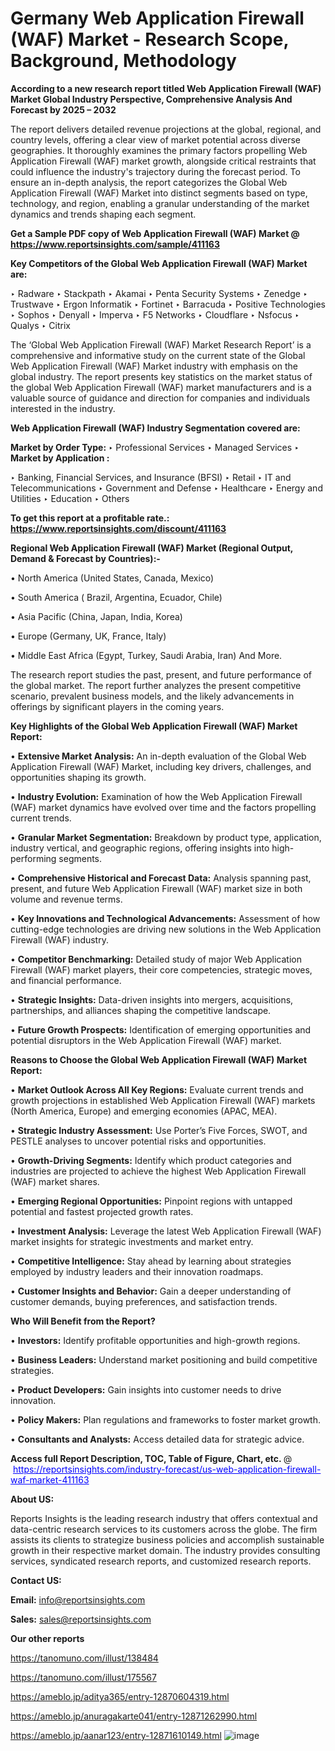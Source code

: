 # Germany Web Application Firewall (WAF) Market - Research Scope, Background, Methodology

<strong>According to a new research report titled Web Application Firewall (WAF) Market Global Industry Perspective, Comprehensive Analysis And Forecast by 2025 – 2032</strong>

The report delivers detailed revenue projections at the global, regional, and country levels, offering a clear view of market potential across diverse geographies. It thoroughly examines the primary factors propelling Web Application Firewall (WAF) market growth, alongside critical restraints that could influence the industry's trajectory during the forecast period. To ensure an in-depth analysis, the report categorizes the Global Web Application Firewall (WAF) Market into distinct segments based on type, technology, and region, enabling a granular understanding of the market dynamics and trends shaping each segment.

<strong>Get a Sample PDF copy of Web Application Firewall (WAF) Market </strong><strong>@<a href=https://www.reportsinsights.com/sample/411163 style=color:#0000ff;> https://www.reportsinsights.com/sample/411163</a></strong></font>

<strong>Key Competitors of the Global Web Application Firewall (WAF) Market are:</strong>

‣ Radware
‣ Stackpath
‣ Akamai
‣ Penta Security Systems
‣ Zenedge
‣ Trustwave
‣ Ergon Informatik
‣ Fortinet
‣ Barracuda
‣ Positive Technologies
‣ Sophos
‣ Denyall
‣ Imperva
‣ F5 Networks
‣ Cloudflare
‣ Nsfocus
‣ Qualys
‣ Citrix

The ‘Global Web Application Firewall (WAF) Market Research Report’ is a comprehensive and informative study on the current state of the Global Web Application Firewall (WAF) Market industry with emphasis on the global industry. The report presents key statistics on the market status of the global Web Application Firewall (WAF) market manufacturers and is a valuable source of guidance and direction for companies and individuals interested in the industry.

<strong>Web Application Firewall (WAF) Industry Segmentation covered are:</strong>

<strong>Market by Order Type: </strong>
‣ Professional Services
‣ Managed Services
‣ 
<strong>Market by Application :</strong>

‣ Banking, Financial Services, and Insurance (BFSI)
‣ Retail
‣ IT and Telecommunications
‣ Government and Defense
‣ Healthcare
‣ Energy and Utilities
‣ Education
‣ Others

<strong>To get this report at a profitable rate.: <a href=https://www.reportsinsights.com/discount/411163 style=color:#0000ff;>https://www.reportsinsights.com/discount/411163</a></strong></font>

<strong>Regional Web Application Firewall (WAF) Market (Regional Output, Demand &amp; Forecast by Countries):-</strong>

• North America (United States, Canada, Mexico)

• South America ( Brazil, Argentina, Ecuador, Chile)

• Asia Pacific (China, Japan, India, Korea)

• Europe (Germany, UK, France, Italy)

• Middle East Africa (Egypt, Turkey, Saudi Arabia, Iran) And More.

The research report studies the past, present, and future performance of the global market. The report further analyzes the present competitive scenario, prevalent business models, and the likely advancements in offerings by significant players in the coming years.

<strong>Key Highlights of the Global Web Application Firewall (WAF) Market Report:</strong>

• <strong>Extensive Market Analysis:</strong> An in-depth evaluation of the Global Web Application Firewall (WAF) Market, including key drivers, challenges, and opportunities shaping its growth.

• <strong>Industry Evolution:</strong> Examination of how the Web Application Firewall (WAF) market dynamics have evolved over time and the factors propelling current trends.

• <strong>Granular Market Segmentation:</strong> Breakdown by product type, application, industry vertical, and geographic regions, offering insights into high-performing segments.

• <strong>Comprehensive Historical and Forecast Data:</strong> Analysis spanning past, present, and future Web Application Firewall (WAF) market size in both volume and revenue terms.

• <strong>Key Innovations and Technological Advancements:</strong> Assessment of how cutting-edge technologies are driving new solutions in the Web Application Firewall (WAF) industry.

• <strong>Competitor Benchmarking:</strong> Detailed study of major Web Application Firewall (WAF) market players, their core competencies, strategic moves, and financial performance.

• <strong>Strategic Insights:</strong> Data-driven insights into mergers, acquisitions, partnerships, and alliances shaping the competitive landscape.

• <strong>Future Growth Prospects:</strong> Identification of emerging opportunities and potential disruptors in the Web Application Firewall (WAF) market.

<strong>Reasons to Choose the Global Web Application Firewall (WAF) Market Report:</strong>

• <strong>Market Outlook Across All Key Regions:</strong> Evaluate current trends and growth projections in established Web Application Firewall (WAF) markets (North America, Europe) and emerging economies (APAC, MEA).

• <strong>Strategic Industry Assessment:</strong> Use Porter’s Five Forces, SWOT, and PESTLE analyses to uncover potential risks and opportunities.

• <strong>Growth-Driving Segments:</strong> Identify which product categories and industries are projected to achieve the highest Web Application Firewall (WAF) market shares.

• <strong>Emerging Regional Opportunities:</strong> Pinpoint regions with untapped potential and fastest projected growth rates.

• <strong>Investment Analysis:</strong> Leverage the latest Web Application Firewall (WAF) market insights for strategic investments and market entry.

• <strong>Competitive Intelligence:</strong> Stay ahead by learning about strategies employed by industry leaders and their innovation roadmaps.

• <strong>Customer Insights and Behavior:</strong> Gain a deeper understanding of customer demands, buying preferences, and satisfaction trends.

<strong>Who Will Benefit from the Report?</strong>

• <strong>Investors:</strong> Identify profitable opportunities and high-growth regions.

• <strong>Business Leaders:</strong> Understand market positioning and build competitive strategies.

• <strong>Product Developers:</strong> Gain insights into customer needs to drive innovation.

• <strong>Policy Makers:</strong> Plan regulations and frameworks to foster market growth.

• <strong>Consultants and Analysts:</strong> Access detailed data for strategic advice.
</ul>
<strong>Access full Report Description, TOC, Table of Figure, Chart, etc. </strong>@  <a href=https://reportsinsights.com/industry-forecast/us-web-application-firewall-waf-market-411163 style=color:#0000ff;>https://reportsinsights.com/industry-forecast/us-web-application-firewall-waf-market-411163</a></font>

<strong><strong>About US</strong>:</strong>

Reports Insights is the leading research industry that offers contextual and data-centric research services to its customers across the globe. The firm assists its clients to strategize business policies and accomplish sustainable growth in their respective market domain. The industry provides consulting services, syndicated research reports, and customized research reports.

<strong>Contact US:</strong>

<p class=""""><b>Email:</b> <a href=mailto:info@reportsinsights.com>info@reportsinsights.com</a></p>
<p class=""""><b>Sales:</b> <a href=mailto:sales@reportsinsights.com>sales@reportsinsights.com</a></p>

<strong>Our other reports</strong>

<a href=https://tanomuno.com/illust/138484>https://tanomuno.com/illust/138484</a>

<a href=https://tanomuno.com/illust/175567>https://tanomuno.com/illust/175567</a>

<a href=https://ameblo.jp/aditya365/entry-12870604319.html>https://ameblo.jp/aditya365/entry-12870604319.html</a>

<a href=https://ameblo.jp/anuragakarte041/entry-12871262990.html>https://ameblo.jp/anuragakarte041/entry-12871262990.html</a>

<a href=https://ameblo.jp/aanar123/entry-12871610149.html>https://ameblo.jp/aanar123/entry-12871610149.html</a>
![image](https://github.com/user-attachments/assets/15a7ed4d-d0c1-4698-bd30-19374a4e00c6)
